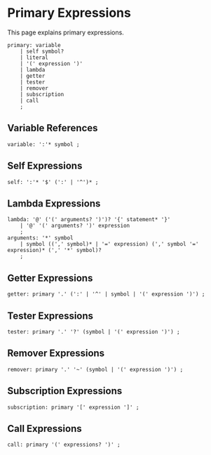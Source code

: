 # Primary Expressions

This page explains primary expressions.

    primary: variable
        | self symbol?
        | literal
        | '(' expression ')'
        | lambda
        | getter
        | tester
        | remover
        | subscription
        | call
        ;


## Variable References

    variable: ':'* symbol ;


## Self Expressions

    self: ':'* '$' (':' | '^')* ;


## Lambda Expressions

    lambda: '@' ('(' arguments? ')')? '{' statement* '}'
        | '@' '(' arguments? ')' expression
        ;
    arguments: '*' symbol
        | symbol ((',' symbol)* | '=' expression) (',' symbol '=' expression)* (',' '*' symbol)?
        ;


## Getter Expressions

    getter: primary '.' (':' | '^' | symbol | '(' expression ')') ;


## Tester Expressions

    tester: primary '.' '?' (symbol | '(' expression ')') ;


## Remover Expressions

    remover: primary '.' '~' (symbol | '(' expression ')') ;


## Subscription Expressions

    subscription: primary '[' expression ']' ;


## Call Expressions

    call: primary '(' expressions? ')' ;
